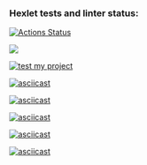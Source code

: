 ### Hexlet tests and linter status:
[![Actions Status](https://github.com/phenixBolseChemTree/frontend-project-lvl1/workflows/hexlet-check/badge.svg)](https://github.com/phenixBolseChemTree/frontend-project-lvl1/actions)

<a href="https://codeclimate.com/github/phenixBolseChemTree/frontend-project-lvl1/maintainability"><img src="https://api.codeclimate.com/v1/badges/c1bcc8e65e06f8aa06aa/maintainability" /></a>

[![test my project](https://github.com/phenixBolseChemTree/frontend-project-lvl1/actions/workflows/nodejs.yml/badge.svg)](https://github.com/phenixBolseChemTree/frontend-project-lvl1/actions/workflows/nodejs.yml)

[![asciicast](https://asciinema.org/a/481720.svg)](https://asciinema.org/a/481720)

[![asciicast](https://asciinema.org/a/481725.svg)](https://asciinema.org/a/481725)

[![asciicast](https://asciinema.org/a/481731.svg)](https://asciinema.org/a/481731)

[![asciicast](https://asciinema.org/a/481737.svg)](https://asciinema.org/a/481737)

[![asciicast](https://asciinema.org/a/481739.svg)](https://asciinema.org/a/481739)